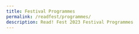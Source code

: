 ```yaml
---
title: Festival Programmes
permalink: /readfest/programmes/
description: Read! Fest 2023 Festival Programmes
---
```

